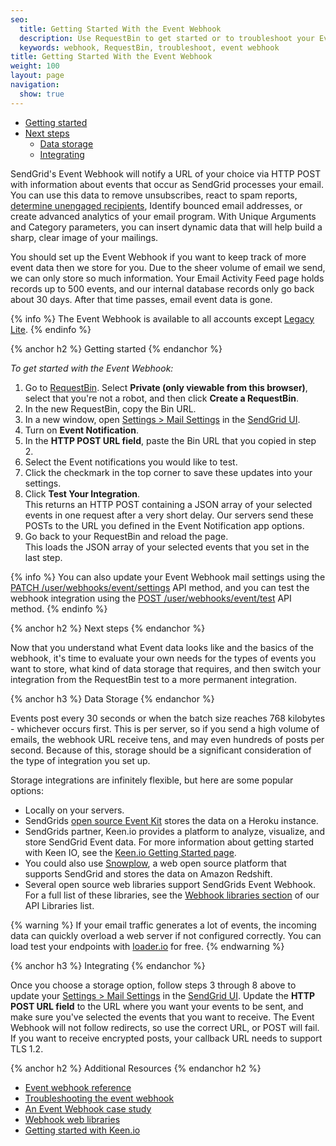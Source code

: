 ```yaml
---
seo:
  title: Getting Started With the Event Webhook
  description: Use RequestBin to get started or to troubleshoot your Event Webhook.
  keywords: webhook, RequestBin, troubleshoot, event webhook
title: Getting Started With the Event Webhook
weight: 100
layout: page
navigation:
  show: true
---
```


- [Getting started](#-Getting-started)
- [Next steps](#-Next-steps)
    - [Data storage](#-Data-storage)
    - [Integrating](#-Integrating)

SendGrid's Event Webhook will notify a URL of your choice via HTTP POST with information about events that occur as SendGrid processes your email. You can use this data to remove unsubscribes, react to spam reports, [determine unengaged recipients]({{site.blog_url}}/infer-engagement-with-the-event-api/), Identify bounced email addresses, or create advanced analytics of your email program. With Unique Arguments and Category parameters, you can insert dynamic data that will help build a sharp, clear image of your mailings.

You should set up the Event Webhook if you want to keep track of more event data then we store for you. Due to the sheer volume of email we send, we can only store so much information. Your Email Activity Feed page holds records up to 500 events, and our internal database records only go back about 30 days. After that time passes, email event data is gone.

{% info %}
The Event Webhook is available to all accounts except [Legacy Lite]({{root_url}}/Classroom/Basics/Billing/legacy_lite_plan.html).
{% endinfo %}

{% anchor h2 %}
Getting started
{% endanchor %}

*To get started with the Event Webhook:*

1. Go to [RequestBin](https://requestb.in/). Select **Private (only viewable from this browser)**, select that you're not a robot, and then click **Create a RequestBin**.
1. In the new RequestBin, copy the Bin URL.
1. In a new window, open [Settings > Mail Settings](https://app.sendgrid.com/settings/mail_settings) in the [SendGrid UI](https://app.sendgrid.com).
1. Turn on **Event Notification**.
1. In the **HTTP POST URL field**, paste the Bin URL that you copied in step 2.
1. Select the Event notifications you would like to test.
1. Click the checkmark in the top corner to save these updates into your settings.
1. Click **Test Your Integration**.
    <br> This returns an HTTP POST containing a JSON array of your selected events in one request after a very short delay. Our servers send these POSTs to the URL you defined in the Event Notification app options.
1. Go back to your RequestBin and reload the page.
     <br> This loads the JSON array of your selected events that you set in the last step.

{% info %}
You can also update your Event Webhook mail settings using the [PATCH /user/webhooks/event/settings](https://sendgrid.api-docs.io/v3.0/webhooks/update-event-notification-settings) API method, and you can test the webhook integration using the [POST /user/webhooks/event/test](https://sendgrid.api-docs.io/v3.0/webhooks/test-event-notification-settings) API method.
{% endinfo %}

{% anchor h2 %}
Next steps
{% endanchor %}

Now that you understand what Event data looks like and the basics of the webhook, it's time to evaluate your own needs for the types of events you want to store, what kind of data storage that requires, and then switch your integration from the RequestBin test to a more permanent integration.

{% anchor h3 %}
Data Storage
{% endanchor %}

Events post every 30 seconds or when the batch size reaches 768 kilobytes - whichever occurs first. This is per server, so if you send a high volume of emails, the webhook URL receive tens, and may even hundreds of posts per second. Because of this, storage should be a significant consideration of the type of integration you set up.

Storage integrations are infinitely flexible, but here are some popular options:

- Locally on your servers.
- SendGrids [open source Event Kit](https://github.com/sendgrid/eventkit-rails) stores the data on a Heroku instance.
- SendGrids partner, Keen.io provides a platform to analyze, visualize, and store SendGrid Event data. For more information about getting started with Keen IO, see the [Keen.io Getting Started page](https://sendgrid.com/docs/Integrate/Tutorials/analytics_with_keen_io.html).
- You could also use [Snowplow](https://github.com/snowplow/snowplow/wiki/SendGrid-webhook-setup), a web open source platform that supports SendGrid and stores the data on Amazon Redshift.
- Several open source web libraries support SendGrids Event Webhook. For a full list of these libraries, see the [Webhook libraries section]({{root_url}}/Integrate/libraries.html#-Webhook-Libraries) of our API Libraries list.

{% warning %}
If your email traffic generates a lot of events, the incoming data can quickly overload a web server if not configured correctly. You can load test your endpoints with [loader.io](loader.io) for free.
{% endwarning %}

{% anchor h3 %}
Integrating
{% endanchor %}

Once you choose a storage option, follow steps 3 through 8 above to update your [Settings > Mail Settings](https://app.sendgrid.com/settings/mail_settings) in the [SendGrid UI](https://app.sendgrid.com). Update the **HTTP POST URL field** to the URL where you want your events to be sent, and make sure you've selected the events that you want to receive. The Event Webhook will not follow redirects, so use the correct URL, or POST will fail. If you want to receive encrypted posts, your callback URL needs to support TLS 1.2.

{% anchor h2 %}
Additional Resources
{% endanchor h2 %}

- [Event webhook reference]({{root_url}}/API_Reference/Event_Webhook/event.html)
- [Troubleshooting the event webhook]({{root_url}}/API_Reference/Event_Webhook/troubleshooting.html)
- [An Event Webhook case study](https://sendgrid.com/blog/leveraging-sendgrids-event-api/)
- [Webhook web libraries]({{root_url}}/Integrate/libraries.html#-Webhook-Libraries)
- [Getting started with Keen.io]({{root_url}}/Integrate/Tutorials/analytics_with_keen_io.html)